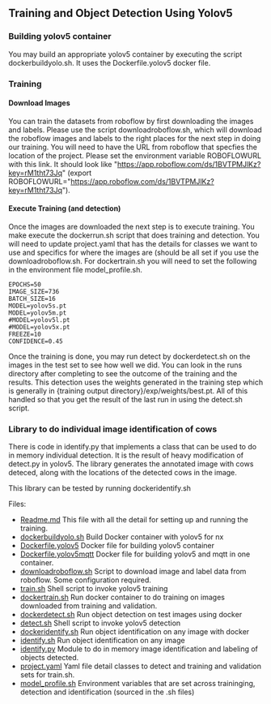 ## Training and Object Detection Using Yolov5

### Building yolov5 container
You may build an appropriate yolov5 container by executing the script dockerbuildyolo.sh. It uses the Dockerfile.yolov5
docker file. 

### Training
#### Download Images
You can train the datasets from roboflow by first downloading the images and labels. Please use the script downloadroboflow.sh, which
will download the roboflow images and labels to the right places for the next step in doing our training. You will need to have
the URL from roboflow that specfies the location of the project. Please set the environment variable ROBOFLOWURL with this link.
It should look like "https://app.roboflow.com/ds/1BVTPMJlKz?key=rM1tht73Jq" (export ROBOFLOWURL="https://app.roboflow.com/ds/1BVTPMJlKz?key=rM1tht73Jq").
#### Execute Training (and detection)
Once the images are downloaded the next step is to execute training. You make execute the dockerrun.sh script that does training and detection.
You will need to update project.yaml that has the details for classes we want to use and specifics for where the images are (should be all set if you
use the downloadroboflow.sh.
For dockertrain.sh you will need to set the following in the environment file  model_profile.sh.
```
EPOCHS=50
IMAGE_SIZE=736
BATCH_SIZE=16
MODEL=yolov5s.pt
MODEL=yolov5m.pt
#MODEL=yolov5l.pt
#MODEL=yolov5x.pt
FREEZE=10
CONFIDENCE=0.45
```

Once the training is done, you may run detect by dockerdetect.sh on the images in the test set to see how well we did. You can look in the runs
directory after completing to see the outcome of the training and the results. This detection uses the weights generated in the training step which
is generally in {training output directory}/exp<number>/weights/best.pt. All of this handled so that you get the result of the last run in using the detect.sh script.
### Library to do individual image identification of cows
There is code in identify.py that implements a class that can be used to do in memory individual detection. It is the result of heavy modification of detect.py in yolov5. The library generates the annotated image with cows deteced, along with the locations of the detected cows in the image.

This library can be tested by running dockeridentify.sh

Files:
- [Readme.md](./Readme.md) This file with all the detail for setting up and running the training.
- [dockerbuildyolo.sh](./dockerbuildyolo.sh) Build Docker container with yolov5 for nx
- [Dockerfile.yolov5](./Dockerfile.yolov5) Docker file for building yolov5 container
- [Dockerfile.yolov5mqtt](./Dockerfile.yolov5mqtt) Docker file for building yolov5 and mqtt in one container.
- [downloadroboflow.sh](./downloadroboflow.sh) Script to download image and label data from roboflow. Some configuration required.
- [train.sh](./train.sh) Shell script to invoke yolov5 training
- [dockertrain.sh](./dockertrain.sh) Run docker container to do training on images downloaded from training and validation.
- [dockerdetect.sh](./dockerdetect.sh) Run object detection on test images using docker
- [detect.sh](./detect.sh) Shell script to invoke yolov5 detection
- [dockeridentify.sh](./dockeridentify.sh) Run object identification on any image with docker
- [identify.sh](./identify.sh) Run object identification on any image
- [identify.py](./identify.py) Module to do in memory image identification and labeling of objects detected.
- [project.yaml](./project.yaml) Yaml file detail classes to detect and training and validation sets for train.sh.
- [model_profile.sh](./model_profile.sh) Environment variables that are set across traininging, detection and identification (sourced in the .sh files)
  
  

